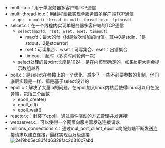 - multi-io.c：用于单服务器多客户端TCP通信
- multi-thread-io.c：用线程函数实现单服务器多客户端TCP通信
  -  ``gcc -o multi-thread-io multi-thread-io.c -lpthread``
- selcet.c：在一个线程内实现单服务器多客户端的TCP通信
  - ``select(maxfd, rset, wset, eset, timeout)``
	  - maxfd：最大的fd（fd是依次增加的int值。其中0是stdin，1是stdout，2是stderror）
	  - rset：可读集合、wset：可写集合、eset：出错集合
	  - timeout：超时（多次时间轮询一次）
  - select处理的最大int长度是1024，是在内核里确定的，如果io更大则会提示数组越界
- poll.c：是select在参数上的一个优化，减少了 一些不必要参数的复制，他们底层实现是一样，都是基于select设计的
- epoll.c：解决了大量io的问题，在epoll加入linux内核后使得linux可以用在服务端，包括三个函数：
  - epoll_create()
  - epoll_ctl()
  - epoll_wait() 
- reactor.c：封装了epoll，通过事件驱动的方式管理并发连接!
- webserver.c：可以使得一个网页向服务器发送连接请求
- millions_connections.c：通过mul_port_client_epoll.c向服务端不断发送连接请求以建立连接，最终实现百万级连接
![2e19bb5ec83f4d6328fac2d310c7abd](https://github.com/18722064553/webserver/assets/80340040/381c0017-78d9-4152-9f21-a517a04926f8)


